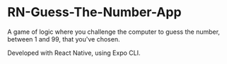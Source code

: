 
# RN-Guess-The-Number-App

A game of logic where you challenge the computer to guess the number, between 1 and 99, that you've chosen.

Developed with React Native, using Expo CLI.
